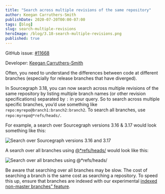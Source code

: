 ```yaml
---
title: "Search across multiple revisions of the same repository"
author: Keegan Carruthers-Smith
publishDate: 2020-07-20T00:00-07:00
tags: [blog]
slug: search-multiple-revisions
heroImage: /blog/3.18-search-multiple-revisions.png
published: true
---
```


GitHub issue: [#11668](https://github.com/sourcegraph/sourcegraph/issues/11668)

Developer: [Keegan Carruthers-Smith](https://github.com/keegancsmith)

Often, you need to understand the differences between code at different branches (especially for release branches that have diverged).

In Sourcegraph 3.18, you can now search across multiple revisions of the same repository by listing multiple branch names (or other revision specifications) separated by `:` in your query. So to search across multiple specific branches, you’d use something like `repo:myrepo@branch1:branch2:branch2`. To search all branches, use `repo:myrepo@*refs/heads/`.

For example, a search over Sourcegraph versions 3.16 & 3.17 would look something like this:

![Search over Sourcegraph versions 3.16 and 3.17](/blog/3.18-search-across-revisions.png)

A search over all branches using [@\*refs/heads/](https://sourcegraph.com/search?q=repo:%5Egithub.com/sourcegraph/sourcegraph%24%40*refs/heads/+CONTAINER_ID&patternType=literal&case=yes) would look like this:

![Search over all branches using @*refs/heads/](/blog/3.18-search-all-branches.png)

Be aware that searching over all branches may be slow. The cost of searching a branch is the same cost as searching a repository. To speed this up, ensure that branches are indexed with our experimental [indexed non-master branches” feature](https://about.sourcegraph.com/blog/indexed-non-master-branches).

